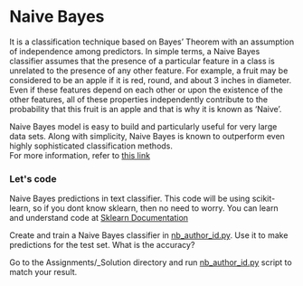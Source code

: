 # Naive Bayes
It is a classification technique based on Bayes’ Theorem with an assumption of independence among predictors. In simple terms, a Naive Bayes classifier assumes that the presence of a particular feature in a class is unrelated to the presence of any other feature. For example, a fruit may be considered to be an apple if it is red, round, and about 3 inches in diameter. Even if these features depend on each other or upon the existence of the other features, all of these properties independently contribute to the probability that this fruit is an apple and that is why it is known as ‘Naive’.

Naive Bayes model is easy to build and particularly useful for very large data sets. Along with simplicity, Naive Bayes is known to outperform even highly sophisticated classification methods.
<br> 
For more information, refer to <a href="https://www.analyticsvidhya.com/blog/2015/09/naive-bayes-explained/">this link</a>


### Let's code
Naive Bayes predictions in text classifier. This code will be using scikit-learn, so if you dont know sklearn, then no need to worry. You can learn and understand code at <a href="http://scikit-learn.org/">Sklearn Documentation</a>

Create and train a Naive Bayes classifier in <a href="https://github.com/bodhwani/Machine-Learning/blob/master/Assignments/naive_bayes/nb_author_id.py">nb_author_id.py</a>. Use it to make predictions for the test set. What is the accuracy?<br>

Go to the Assignments/_Solution directory and run  <a href="https://github.com/bodhwani/Machine-Learning/blob/master/Assignments/_Solutions/naive_bayes/nb_author_id.py">nb_author_id.py</a> script to match your result.

